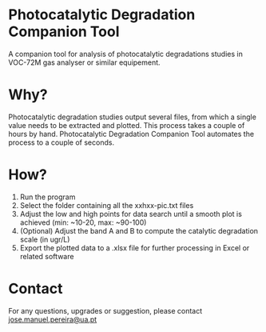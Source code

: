 # Photocatalytic Degradation Companion Tool
A companion tool for analysis of photocatalytic degradations studies in VOC-72M gas analyser or similar equipement.

# Why?
Photocatalytic degradation studies output several files, from which a single value needs to be extracted and plotted. This process takes a couple of hours by hand. Photocatalytic Degradation Companion Tool automates the process to a couple of seconds.

# How?
1. Run the program
2. Select the folder containing all the xxhxx-pic.txt files
3. Adjust the low and high points for data search until a smooth plot is achieved (min: ~10-20, max: ~90-100)
4. (Optional) Adjust the band A and B to compute the catalytic degradation scale (in ugr/L)
5. Export the plotted data to a .xlsx file for further processing in Excel or related software

# Contact
For any questions, upgrades or suggestion, please contact jose.manuel.pereira@ua.pt
